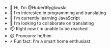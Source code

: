 - 👋 Hi, I’m @HubertRyglowski
- 👀 I’m interested in programming and translating
- 🌱 I’m currently learning JavaScript
- 💞️ I’m looking to collaborate on translating
- 📫 Right now i'm unable to be reached
- 😄 Pronouns: he/him
- ⚡ Fun fact: I'm a smart home enthusiast

<!---
HubertRyglowski/HubertRyglowski is a ✨ special ✨ repository because its `README.md` (this file) appears on your GitHub profile.
You can click the Preview link to take a look at your changes.
--->
